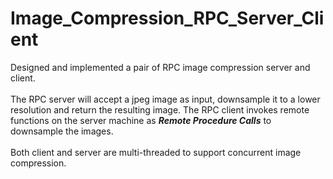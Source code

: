 # Image_Compression_RPC_Server_Client
Designed and implemented a pair of RPC image compression server and client. <br /> <br /> 
The RPC server will accept a jpeg image as input, downsample it to a lower resolution and return the resulting image. The RPC client invokes remote functions on the server machine as _**Remote Procedure Calls**_ to downsample the images. <br /> <br /> 
Both client and server are multi-threaded to support concurrent image compression.
